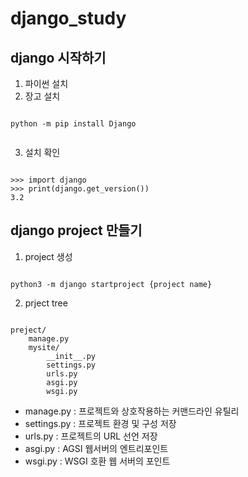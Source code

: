 # django_study
## django 시작하기
1. 파이썬 설치
2. 장고 설치
<pre><code>
python -m pip install Django

</code></pre>
3. 설치 확인
<pre><code>
>>> import django
>>> print(django.get_version())
3.2
</code></pre>

## django project 만들기
1. project 생성
<pre><code>
python3 -m django startproject {project name}
</code></pre>
2. prject tree
<pre><code>
preject/
    manage.py
    mysite/
        __init__.py
        settings.py
        urls.py
        asgi.py
        wsgi.py
</code></pre>

* manage.py : 프로젝트와 상호작용하는 커맨드라인 유틸리
* settings.py : 프로젝트 환경 및 구성 저장
* urls.py : 프로젝트의 URL 선언 저장
* asgi.py : AGSI 웹서버의 엔트리포인트
* wsgi.py : WSGI 호환 웹 서버의 포인트
